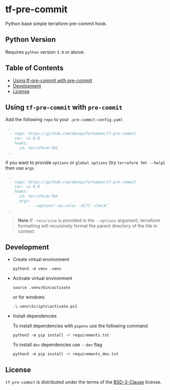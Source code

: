 # tf-pre-commit

Python base simple terraform pre-commit hook.

## Python Version

Requires `python` version `3.9` or above.

## Table of Contents

- [Using tf-pre-commit with pre-commit](#using-tf-pre-commit-with-pre-commit)
- [Development](#development)
- [License](#license)

## Using `tf-pre-commit` with `pre-commit`

Add the following `repo` to your `.pre-commit-config.yaml`

```yaml
...
  - repo: https://github.com/devopsforhuman/tf-pre-commit
    rev: v1.0.0
    hooks:
      id: terraform-fmt
...
```
if you want to provide `options` or `global options` (try `terraform fmt --help`) then use `args`

```yaml
...
  - repo: https://github.com/devopsforhuman/tf-pre-commit
    rev: v1.0.0
    hooks:
      id: terraform-fmt
      args:
          - --option="-no-color -diff -check"
...
```

> **Note**
> If `-recursive` is provided in the `--options` argument, terraform formatting will recursively format the parent
> directory of the file in context.

## Development

- Create virtual environment

  ```shell
  python3 -m venv .venv
  ```

- Activate virtual environment

  ```shell
  source .venv/bin/activate
  ```

  or for windows

  ```shell
  .\.venv\Scripts\activate.ps1
  ```

- Install dependencies

  To install dependencies with `pipenv` use the following command

  ```shell
  python3 -m pip install -r requirements.txt
  ```

  To install `dev` dependencies use `--dev` flag

  ```shell
  python3 -m pip install -r requirements_dev.txt
  ```

## License

`tf-pre-commit` is distributed under the terms of the [BSD-3-Clause](https://spdx.org/licenses/BSD-3-Clause.html) license.
